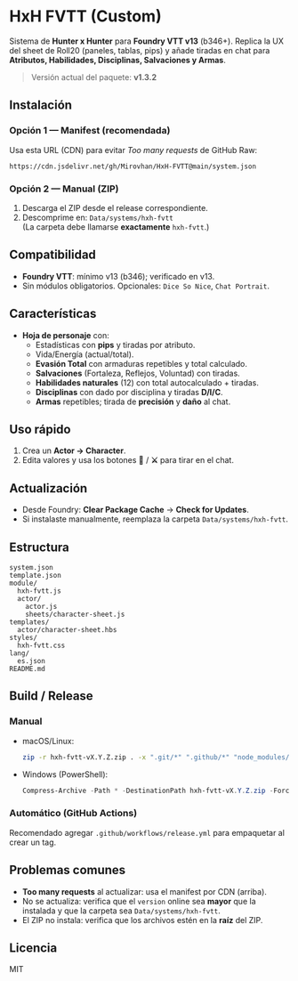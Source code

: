 # HxH FVTT (Custom)

Sistema de **Hunter x Hunter** para **Foundry VTT v13** (b346+). Replica la UX del sheet de Roll20 (paneles, tablas, pips) y añade tiradas en chat para **Atributos, Habilidades, Disciplinas, Salvaciones y Armas**.

> Versión actual del paquete: **v1.3.2**

## Instalación

### Opción 1 — Manifest (recomendada)
Usa esta URL (CDN) para evitar _Too many requests_ de GitHub Raw:
```
https://cdn.jsdelivr.net/gh/Mirovhan/HxH-FVTT@main/system.json
```

### Opción 2 — Manual (ZIP)
1. Descarga el ZIP desde el release correspondiente.
2. Descomprime en: `Data/systems/hxh-fvtt`  
   (La carpeta debe llamarse **exactamente** `hxh-fvtt`.)

## Compatibilidad
- **Foundry VTT**: mínimo v13 (b346); verificado en v13.
- Sin módulos obligatorios. Opcionales: `Dice So Nice`, `Chat Portrait`.

## Características
- **Hoja de personaje** con:
  - Estadísticas con **pips** y tiradas por atributo.
  - Vida/Energía (actual/total).
  - **Evasión Total** con armaduras repetibles y total calculado.
  - **Salvaciones** (Fortaleza, Reflejos, Voluntad) con tiradas.
  - **Habilidades naturales** (12) con total autocalculado + tiradas.
  - **Disciplinas** con dado por disciplina y tiradas **D/I/C**.
  - **Armas** repetibles; tirada de **precisión** y **daño** al chat.

## Uso rápido
1. Crea un **Actor → Character**.
2. Edita valores y usa los botones **🎲** / **⚔️** para tirar en el chat.

## Actualización
- Desde Foundry: **Clear Package Cache** → **Check for Updates**.
- Si instalaste manualmente, reemplaza la carpeta `Data/systems/hxh-fvtt`.

## Estructura
```
system.json
template.json
module/
  hxh-fvtt.js
  actor/
    actor.js
    sheets/character-sheet.js
templates/
  actor/character-sheet.hbs
styles/
  hxh-fvtt.css
lang/
  es.json
README.md
```

## Build / Release

### Manual
- macOS/Linux:
  ```bash
  zip -r hxh-fvtt-vX.Y.Z.zip . -x ".git/*" ".github/*" "node_modules/*"
  ```
- Windows (PowerShell):
  ```powershell
  Compress-Archive -Path * -DestinationPath hxh-fvtt-vX.Y.Z.zip -Force
  ```

### Automático (GitHub Actions)
Recomendado agregar `.github/workflows/release.yml` para empaquetar al crear un tag.

## Problemas comunes
- **Too many requests** al actualizar: usa el manifest por CDN (arriba).
- No se actualiza: verifica que el `version` online sea **mayor** que la instalada y que la carpeta sea `Data/systems/hxh-fvtt`.
- El ZIP no instala: verifica que los archivos estén en la **raíz** del ZIP.

## Licencia
MIT